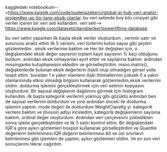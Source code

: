 kaggledaki notebookum-->https://www.kaggle.com/code/sudenazekerci/global-ai-hub-veri-analizi-projem#en-az-bir-tane-eksik-olanlar.
bu veri setimde boy kilo cinsiyet gibi veriler içeren bir veri seti kullandım. veri seti--> https://www.kaggle.com/datasets/dansbecker/powerlifting-database

bu veri setini yaparken ilk başta eksik veriler oluşturdum , verimin satır ve sutununu analiz ettim ilk 5 verisini, veri türlerimi kolon sayısı gibi şeyleri gözlemledim .
eksik verilerime baktım ve Her bir değişken için, o değişkendeki eksik değer sayısının toplam kayıt sayısının % kaçı olduğunu buldum.
ardından eksik olmayanları ayırt ettim ve sayılarına baktım.
ardından missinganko kutuphanesini ekledim ve görselleştirdim.
msno.matrix(), değişkenlerde bulunan eksik değerlerin ilişkili olup olmadığını görsel yolla tespit ettim.
buradan 1 e yakın olanların ilişki ihtimallerinin yüksek 0 a yakın olanlarınında etkisi olmadığı bilgisini kullanarak gözlemledim,eksik verilerimi sildim.
doldurma işlemini gerçekleştirmek için veri setimin kopyasını oluşturdum.
Bir sayısal değişkenin dağılımını görmek için histogram kullandım.
ilk başta kategorik verilerim yokmuş gibi gözüktü ardından ben de sayısal verilerimi doldurdum ve yine ardından önceki ile doldurma işlemini yaptım.
mode değeri ile doldurdum WeightClassKg yi.
kategorik verilere baktım ve division adlıyı inceledim, kategorik değişkenlerin sayısına baktım.
ordinal değer oluşturdum.
Ardından veri çerçevesini yükledikten sonra işlemi gerçekleştirdim ve ilk 5 satırı kontrol ettim.
Bir değişkendeki IQR'a göre aykırı gözlemleri boxplot kullanarak görselleştirdim ve Quantile değerlerin belirlenmesi.IQR değerin belirlenmesi.Alt ve üst sınırların belirlenmesi gibi işlemleri de yaptım, aykırı 
gözlemleri sildim.
Ve en son  veri sonuçlarımı tekrar cağırdım.
